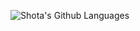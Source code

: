![Shota's Github Languages](https://github-readme-stats.vercel.app/api/top-langs/?username=shota-nukumizu&theme=vue-dark)
